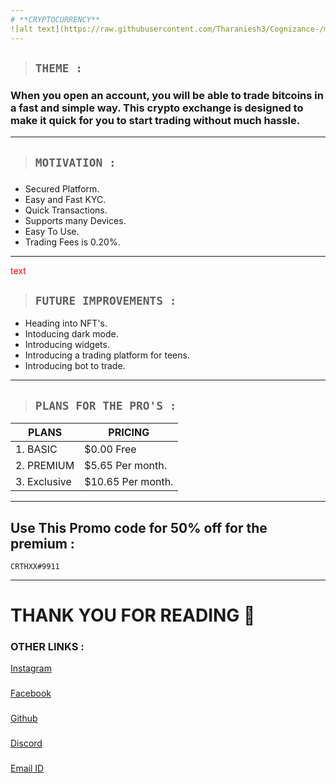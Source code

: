 ```yaml
---
# **CRYPTOCURRENCY**
![alt text](https://raw.githubusercontent.com/Tharaniesh3/Cognizance-/master/Task3/Task%203-tharaniesh.png)
---
```

> ## **`THEME :`**
###    When you open an account, you will be able to trade bitcoins in a fast and simple way. This crypto exchange is designed to make it quick for you to start trading without much hassle.
---
> ## **`MOTIVATION :`**
###
- Secured Platform.
- Easy and Fast KYC.
- Quick Transactions.
- Supports many Devices.
- Easy To Use.
- Trading Fees is 0.20%.
---

 <span style="color: red;">text</span>
> ## **`FUTURE IMPROVEMENTS :`**
- Heading into NFT's.
- Intoducing dark mode.
- Introducing widgets.
- Introducing a trading platform for teens.
- Introducing bot to trade.
---
>##  **`PLANS FOR THE PRO'S :`**

| PLANS | PRICING  |
| ----------- | ----------- |
| 1. BASIC | $0.00 Free |
| 2. PREMIUM | $5.65 Per month. |
| 3. Exclusive | $10.65 Per month. |
---

## Use This Promo code for 50% off for the premium :

```
CRTHXX#9911
```
---
# **THANK YOU FOR READING** 🙏
### **OTHER LINKS :**
[Instagram](https://www.instagram.com/_tharaniesh_/)
###
[Facebook](https://lipsum.com/)
###
[Github](https://github.com/Tharaniesh3/Cognizance-.git)
###
[Discord](https://lipsum.com/)
###
[Email ID](www.tharanieshmarvel@gmail.com)

